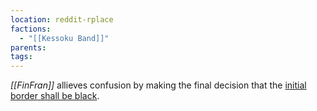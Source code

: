 ```yaml
---
location: reddit-rplace
factions:
  - "[[Kessoku Band]]"
parents: 
tags: 
---
```

*[[FinFran]]* allieves confusion by making the final decision that the [initial border shall be black](https://discord.com/channels/1093664259273130084/1131230952119615600/1131575126048124989).
